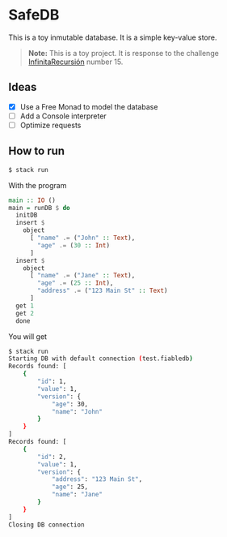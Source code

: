 # SafeDB

This is a toy inmutable database. It is a simple key-value store.

> **Note:** This is a toy project. It is response to the challenge [InfinitaRecursión](https://newsletter.andros.dev) number 15.

## Ideas

- [x] Use a Free Monad to model the database
- [ ] Add a Console interpreter
- [ ] Optimize requests

## How to run

```bash
$ stack run
```

With the program

```Haskell
main :: IO ()
main = runDB $ do
  initDB
  insert $
    object
      [ "name" .= ("John" :: Text),
        "age" .= (30 :: Int)
      ]
  insert $
    object
      [ "name" .= ("Jane" :: Text),
        "age" .= (25 :: Int),
        "address" .= ("123 Main St" :: Text)
      ]
  get 1
  get 2
  done
```

You will get

```bash
$ stack run
Starting DB with default connection (test.fiabledb)
Records found: [
    {
        "id": 1,
        "value": 1,
        "version": {
            "age": 30,
            "name": "John"
        }
    }
]
Records found: [
    {
        "id": 2,
        "value": 1,
        "version": {
            "address": "123 Main St",
            "age": 25,
            "name": "Jane"
        }
    }
]
Closing DB connection
```
